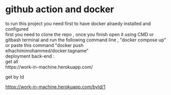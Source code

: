 <h1>github action and docker</h1>
to run this project you need first to have docker alraedy installed and configured
</br>
first you need to clone the repo , once you finish open it using CMD or gitbash terminal and run the following command line , "docker compose up"
</br>
or paste this command "docker push elhachimimohammed/docker:tagname"
</br>
deployment back-end : </br>
get all </br>
https://work-in-machine.herokuapp.com/  </br>

get by Id </br>

https://work-in-machine.herokuapp.com/byId/1
